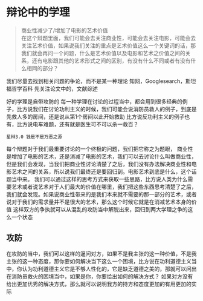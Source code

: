 # 辩论中的学理
> 商业性减少了/增加了电影的艺术价值  
> 在这个辩题里面，我们可能会去关注商业性，可能会去关注电影，可能会去关注艺术价值，如果说我们关注的重点是艺术价值这么一个关键词的话，那我们就会再问一个问题，什么是艺术价值以及电影和艺术之价值之间的关系，还有电影跟其他的艺术形式之间的区别，有没有什么不同或者有没有什么相同的部分？  

我们尽量去找到相关问题的争论，而不是某一种理论
知网，Googlesearch，斯坦福哲学百科
先关注论文中的，文献综述

好的学理是自带攻防的
每一种学理在讨论的过程当中，都会用到很多经典的例子，比方说我们在讨论功利主义的时候，我们可能会说消防员救人的例子，到底是先救人多的房间，还是说从第1个房间以此开始救助
比方说反功利主义的例子也有，比方说电车难题，还有就是医生可不可以杀一救百？

`星辩3.0 钱是不是万恶之源`

每个辩题对于我们最重要讨论的一个终极的问题，我们把它称之为题眼，
商业性是增加了电影的艺术，还是消减了电影的艺术，我们可以去讨论什么叫做商业性，但是我们会发现，当我们把商业性讨论清楚了之后，我们没有办法解决商业性和电影艺术之间的关系，所以说我们最终还是要回归到。电影艺术到底是什么，这个话题当中来。
我们可以通过这样的思考方式来获取一些思路，比方说人类为什么需要艺术或者说艺术对于人们最大的价值在哪里，我们把这些东西思考清楚了之后，我们就会发现。如果说商业性带来的是我们本来就不需要的那一部分的艺术，或者说对于我们的需求量并不是很大的艺术，那么这个时候它就是在消减艺术本身的价值
这样双方的争执就可以从混乱的攻防当中解脱出来，回归到两大学理之争的这么一个状态

## 攻防
在攻防的当中，我们可以这样的逼问对方，如果不是我主张的这一种价值，不是我主张的这一种态度，那你要如何解决当下这么一个困境，比方说在功利道德主义当中，你认为功利道德主义它是不够人性化的，它是缺乏道德之美的，那就可以问出在消防员救火的困境当中，如果是你，你要给出如何的解决方式？
如果对方没有给出更加优秀的解决方式，那么就可以说明我方的持方和态度更加的有用更加的实际
